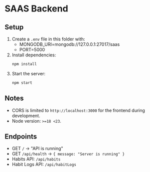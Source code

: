 # SAAS Backend

## Setup

1. Create a `.env` file in this folder with:
   - MONGODB_URI=mongodb://127.0.0.1:27017/saas
   - PORT=5000
2. Install dependencies:
   ```bash
   npm install
   ```
3. Start the server:
   ```bash
   npm start
   ```

## Notes

- CORS is limited to `http://localhost:3000` for the frontend during development.
- Node version: `>=18 <23`.

## Endpoints

- GET `/` → "API is running"
- GET `/api/health` → `{ message: "Server is running" }`
- Habits API: `/api/habits`
- Habit Logs API: `/api/habitLogs`

